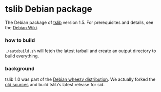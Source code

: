 # tslib Debian package

The Debian package of [tslib](https://github.com/kergoth/tslib) version 1.5. For prerequisites and details, see the [Debian Wiki](https://wiki.debian.org/Packaging/Intro).

### how to build
`./autobuild.sh` will fetch the latest tarball and create an output directory to build everything.

### background

tslib 1.0 was part of the [Debian wheezy distribution](https://packages.debian.org/source/wheezy/tslib). We actually forked the [old sources](https://anonscm.debian.org/viewvc/pkg-gpe/trunk/tslib/) and build tslib's latest release for sid.
